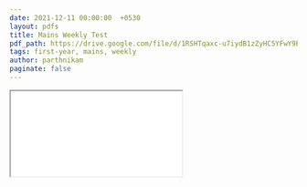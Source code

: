 ```yaml
---
date: 2021-12-11 00:00:00  +0530
layout: pdfs
title: Mains Weekly Test
pdf_path: https://drive.google.com/file/d/1RSHTqaxc-u7iydB1zZyHC5YFwY9EbeAf/preview?usp=drive_link
tags: first-year, mains, weekly
author: parthnikam
paginate: false
---
```


<iframe class="embed-pdf" src="{{ page.pdf_path }}#toolbar=0" seamless="seamless" scrolling="no" style="overflow:hidden"></iframe>
